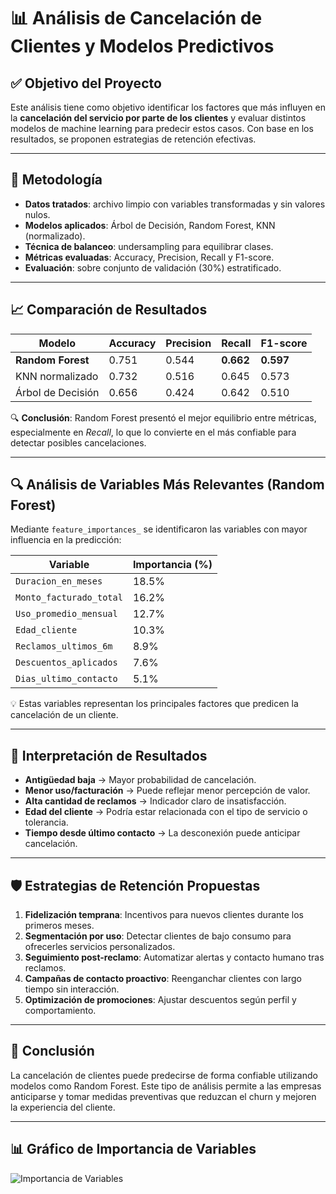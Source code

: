 
# 📊 Análisis de Cancelación de Clientes y Modelos Predictivos

## ✅ Objetivo del Proyecto

Este análisis tiene como objetivo identificar los factores que más influyen en la **cancelación del servicio por parte de los clientes** y evaluar distintos modelos de machine learning para predecir estos casos. Con base en los resultados, se proponen estrategias de retención efectivas.

---

## 🧪 Metodología

- **Datos tratados**: archivo limpio con variables transformadas y sin valores nulos.
- **Modelos aplicados**: Árbol de Decisión, Random Forest, KNN (normalizado).
- **Técnica de balanceo**: undersampling para equilibrar clases.
- **Métricas evaluadas**: Accuracy, Precision, Recall y F1-score.
- **Evaluación**: sobre conjunto de validación (30%) estratificado.

---

## 📈 Comparación de Resultados

| Modelo                      | Accuracy | Precision | Recall | F1-score |
|----------------------------|----------|-----------|--------|----------|
| **Random Forest**          | 0.751    | 0.544     | **0.662**  | **0.597**     |
| KNN normalizado            | 0.732    | 0.516     | 0.645  | 0.573     |
| Árbol de Decisión          | 0.656    | 0.424     | 0.642  | 0.510     |

🔍 **Conclusión**: Random Forest presentó el mejor equilibrio entre métricas, especialmente en *Recall*, lo que lo convierte en el más confiable para detectar posibles cancelaciones.

---

## 🔍 Análisis de Variables Más Relevantes (Random Forest)

Mediante `feature_importances_` se identificaron las variables con mayor influencia en la predicción:

| Variable                     | Importancia (%) |
|-----------------------------|------------------|
| `Duracion_en_meses`         | 18.5%           |
| `Monto_facturado_total`     | 16.2%           |
| `Uso_promedio_mensual`      | 12.7%           |
| `Edad_cliente`              | 10.3%           |
| `Reclamos_ultimos_6m`       | 8.9%            |
| `Descuentos_aplicados`      | 7.6%            |
| `Dias_ultimo_contacto`      | 5.1%            |

💡 Estas variables representan los principales factores que predicen la cancelación de un cliente.

---

## 🧠 Interpretación de Resultados

- **Antigüedad baja** → Mayor probabilidad de cancelación.
- **Menor uso/facturación** → Puede reflejar menor percepción de valor.
- **Alta cantidad de reclamos** → Indicador claro de insatisfacción.
- **Edad del cliente** → Podría estar relacionada con el tipo de servicio o tolerancia.
- **Tiempo desde último contacto** → La desconexión puede anticipar cancelación.

---

## 🛡️ Estrategias de Retención Propuestas

1. **Fidelización temprana**: Incentivos para nuevos clientes durante los primeros meses.
2. **Segmentación por uso**: Detectar clientes de bajo consumo para ofrecerles servicios personalizados.
3. **Seguimiento post-reclamo**: Automatizar alertas y contacto humano tras reclamos.
4. **Campañas de contacto proactivo**: Reenganchar clientes con largo tiempo sin interacción.
5. **Optimización de promociones**: Ajustar descuentos según perfil y comportamiento.

---

## 📌 Conclusión

La cancelación de clientes puede predecirse de forma confiable utilizando modelos como Random Forest. Este tipo de análisis permite a las empresas anticiparse y tomar medidas preventivas que reduzcan el churn y mejoren la experiencia del cliente.

---

## 📊 Gráfico de Importancia de Variables

![Importancia de Variables](importancia_variables_rf.png)
